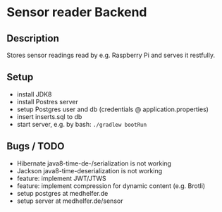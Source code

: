 # Sensor reader Backend

## Description
Stores sensor readings read by e.g. Raspberry Pi and serves it restfully.

## Setup
* install JDK8
* install Postres server
* setup Postgres user and db (credentials @ application.properties)
* insert inserts.sql to db
* start server, e.g. by bash:
`./gradlew bootRun`


## Bugs / TODO

* Hibernate java8-time-de-/serialization is not working
* Jackson java8-time-deserialization is not working
* feature: implement JWT/JTWS
* feature: implement compression for dynamic content (e.g. Brotli)
* setup postgres at medhelfer.de
* setup server at medhelfer.de/sensor

